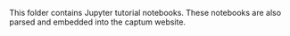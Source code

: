 This folder contains Jupyter tutorial notebooks. These notebooks are also
parsed and embedded into the captum website.
